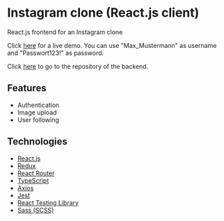 # Instagram clone (React.js client)

React.js frontend for an Instagram clone

Click [here](https://simonehleringer.github.io/instagram-clone-react-client) for a live demo.
You can use "Max_Mustermann" as username and "Passwort123!" as password.

Click [here](https://github.com/SimonEhleringer/instagram-clone-api) to go to the repository of the backend.

## Features

- Authentication
- Image upload
- User following

## Technologies

- [React.js](https://reactjs.org/)
- [Redux](https://redux.js.org/)
- [React Router](https://reactrouter.com/)
- [TypeScript](https://www.typescriptlang.org/)
- [Axios](https://github.com/axios/axios)
- [Jest](https://jestjs.io/)
- [React Testing Library](https://testing-library.com/docs/react-testing-library/intro/)
- [Sass (SCSS)](https://sass-lang.com/)
